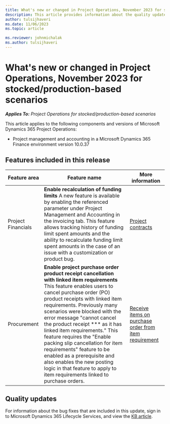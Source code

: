 ```yaml
---
title: What's new or changed in Project Operations, November 2023 for stocked/production-based scenarios
description: This article provides information about the quality updates that are available in the November 2023 release of Microsoft Dynamics 365 Project Operations for stocked/production-based scenarios.
author: tulsijhaveri
ms.date: 11/06/2023
ms.topic: article

ms.reviewer: johnmichalak
ms.author: tulsijhaveri
---
```


# What's new or changed in Project Operations, November 2023 for stocked/production-based scenarios

_**Applies To:** Project Operations for stocked/production-based scenarios_

This article applies to the following components and versions of Microsoft Dynamics 365 Project Operations:

- Project management and accounting in a Microsoft Dynamics 365 Finance environment version 10.0.37

## Features included in this release

| **Feature area** | **Feature name** | **More information** |
| --- | --- | --- |
| Project Financials | **Enable recalculation of funding limits** A new feature is available by enabling the referenced parameter under Project Management and Accounting in the invoicing tab. This feature allows tracking history of funding limit spent amounts and the ability to recalculate funding limit spent amounts in the case of an issue with a customization or product bug. | [Project contracts](../../prod-pma/project-contracts.md) |
| Procurement | **Enable project purchase order product receipt cancellation with linked item requirements** This feature enables users to cancel purchase order (PO) product receipts with linked item requirements. Previously many scenarios were blocked with the error message "cannot cancel the product receipt \*\*\* as it has linked item requirements." This feature requires the "Enable packing slip cancellation for item requirements" feature to be enabled as a prerequisite and also enables the new posting logic in that feature to apply to item requirements linked to purchase orders. | [Receive items on purchase order from item requirement](../../prod-pma/tasks/receive-items-purchase-order-item-requirement.md) |

## Quality updates

For information about the bug fixes that are included in this update, sign in to Microsoft Dynamics 365 Lifecycle Services, and view the [KB article](https://fix.lcs.dynamics.com/Issue/Details?bugId=838613).
